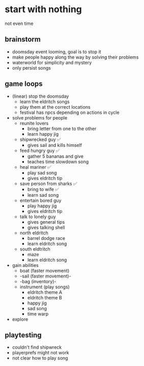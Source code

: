 # start with nothing

not even time

## brainstorm

- doomsday event looming, goal is to stop it
- make people happy along the way by solving their problems
- waterworld for simplicity and mystery
- only persist songs

## game loops

- (linear) stop the doomsday
    - learn the eldritch songs
    - play them at the correct locations
    - festival has npcs depending on actions in cycle
- solve problems for people
    - reunite lovers
        - bring letter from one to the other
        - learn happy jig
    - shipwrecked guy ✅
        - gives sail and kills himself
    - feed hungry guy ✅
        - gather 5 bananas and give
        - teaches time slowdown song
    - heal mariner ✅
        - play sad song
        - gives eldritch tip
    - save person from sharks ✅
        - bring to wife ✅
        - learn sad song
    - entertain bored guy
        - play happy jig
        - gives eldritch tip
    - talk to lonely guy
        - gives general tips
        - gives talking shell
    - north eldritch
        - barrel dodge race
        - learn eldritch song
    - south eldtritch
        - maze
        - learn eldritch song
- gain abilities
    - boat (faster movement)
    - -sail (faster movement)-
    - -bag (inventory)-
    - instrument (play songs)
        - eldritch theme A
        - eldritch theme B
        - happy jig
        - sad song
        - time warp
- explore

## playtesting

- couldn't find shipwreck
- playerprefs might not work
- not clear how to play song